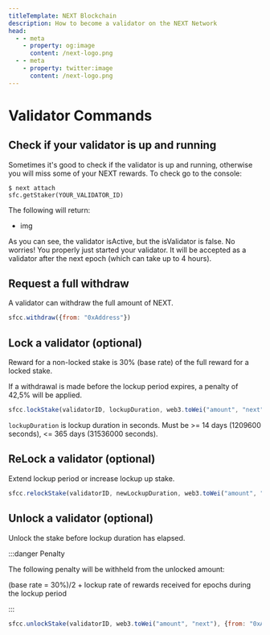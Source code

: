 ```yaml
---
titleTemplate: NEXT Blockchain
description: How to become a validator on the NEXT Network
head:
  - - meta
    - property: og:image
      content: /next-logo.png
  - - meta
    - property: twitter:image
      content: /next-logo.png
---
```


# Validator Commands

## Check if your validator is up and running

Sometimes it's good to check if the validator is up and running, otherwise you will miss some of your NEXT rewards. To check go to the console:

```shell
$ next attach
sfc.getStaker(YOUR_VALIDATOR_ID)
```

The following will return:

- img

As you can see, the validator isActive, but the isValidator is false. No worries! You properly just started your validator. It will be accepted as a validator after the next epoch (which can take up to 4 hours).

## Request a full withdraw

A validator can withdraw the full amount of NEXT.

```js
sfcc.withdraw({from: "0xAddress"})
```

## Lock a validator (optional)

Reward for a non-locked stake is 30% (base rate) of the full reward for a locked stake.

If a withdrawal is made before the lockup period expires, a penalty of 42,5% will be applied.

```js
sfcc.lockStake(validatorID, lockupDuration, web3.toWei("amount", "next"), {from: "0xAddress"})
```

`lockupDuration` is lockup duration in seconds. Must be >= 14 days (1209600 seconds), <= 365 days (31536000 seconds).

## ReLock a validator (optional)

Extend lockup period or increase lockup up stake. 

```js
sfcc.relockStake(validatorID, newLockupDuration, web3.toWei("amount", "next"), {from: "0xAddress"})
```

## Unlock a validator (optional)

Unlock the stake before lockup duration has elapsed.

:::danger Penalty

The following penalty will be withheld from the unlocked amount:

(base rate = 30%)/2 + lockup rate of rewards received for epochs during the lockup period

:::

```js
sfcc.unlockStake(validatorID, web3.toWei("amount", "next"), {from: "0xAddress"})
```



